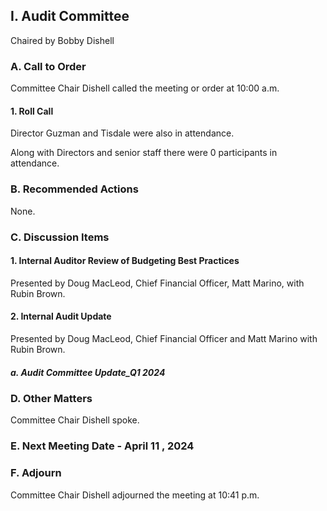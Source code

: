 ## I. Audit Committee

Chaired by Bobby Dishell

### A. Call to Order

Committee Chair Dishell called the meeting or order at 10:00 a.m.

#### 1. Roll Call

Director Guzman and Tisdale were also in attendance.

Along with Directors and senior staff there were 0 participants in attendance.

### B. Recommended Actions

None.

### C. Discussion Items

#### 1. Internal Auditor Review of Budgeting Best Practices

Presented by Doug MacLeod, Chief Financial Officer, Matt Marino, with Rubin Brown.

#### 2. Internal Audit Update

Presented by Doug MacLeod, Chief Financial Officer and Matt Marino with Rubin Brown.

##### a. Audit Committee Update_Q1 2024

### D. Other Matters

Committee Chair Dishell spoke.

### E. Next Meeting Date - April 11 , 2024

### F. Adjourn

Committee Chair Dishell adjourned the meeting at 10:41 p.m.